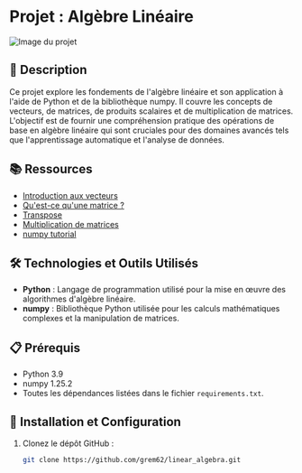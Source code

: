 # Projet : Algèbre Linéaire

![Image du projet](https://i.ytimg.com/vi/0WDhKCPtbng/maxresdefault.jpg)

## 📝 Description
Ce projet explore les fondements de l'algèbre linéaire et son application à l'aide de Python et de la bibliothèque numpy. Il couvre les concepts de vecteurs, de matrices, de produits scalaires et de multiplication de matrices. L'objectif est de fournir une compréhension pratique des opérations de base en algèbre linéaire qui sont cruciales pour des domaines avancés tels que l'apprentissage automatique et l'analyse de données.

## 📚 Ressources
- [Introduction aux vecteurs](https://example.com)
- [Qu'est-ce qu'une matrice ?](https://example.com)
- [Transpose](https://example.com)
- [Multiplication de matrices](https://example.com)
- [numpy tutorial](https://example.com)

## 🛠️ Technologies et Outils Utilisés
- **Python** : Langage de programmation utilisé pour la mise en œuvre des algorithmes d'algèbre linéaire.
- **numpy** : Bibliothèque Python utilisée pour les calculs mathématiques complexes et la manipulation de matrices.

## 📋 Prérequis
- Python 3.9
- numpy 1.25.2
- Toutes les dépendances listées dans le fichier `requirements.txt`.

## 🚀 Installation et Configuration
1. Clonez le dépôt GitHub :
   ```bash
   git clone https://github.com/grem62/linear_algebra.git
